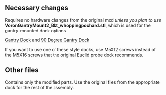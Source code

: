 ## Necessary changes 
Requires no hardware changes from the original mod *unless you plan to use* **VoronGantryMount2_Bkt_whoppingpochard.stl**, which is used for the gantry-mounted dock options.

[Gantry Dock](https://euclidprobe.github.io/02c_Voron2.html#gantry-dock--mount) and [90 Degree Gantry Dock](https://euclidprobe.github.io/02c_Voron2.html#90-degree-gantry-dock--mount)

If you want to use one of these style docks, use M5X12 screws instead of the M5X16 screws that the original Euclid probe dock recommends.

## Other files
Contains only the modified parts. Use the original files from the appropriate dock for the rest of the assembly.
